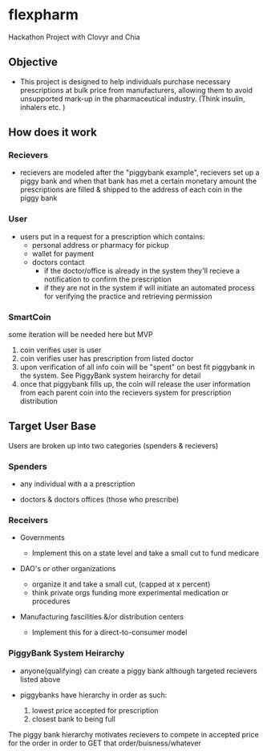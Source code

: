 # flexpharm
Hackathon Project with Clovyr and Chia


## Objective

- This project is designed to help individuals purchase necessary prescriptions at bulk price from manufacturers, allowing them to avoid unsupported mark-up in the pharmaceutical industry. (Think insulin, inhalers etc. )

## How does it work

### Recievers

- recievers are modeled after the "piggybank example", recievers set up a piggy bank and when that bank has met a certain monetary amount the prescriptions are filled & shipped to the address of each coin in the piggy bank

### User
- users put in a request for a prescription which contains:
    - personal address or pharmacy for pickup
    - wallet for payment
    - doctors contact
        - if the doctor/office is already in the system they'll recieve a notification to confirm the prescription
        - if they are not in the system if will initiate an automated process for verifying the practice and retrieving permission

### SmartCoin

   some iteration will be needed here but MVP 

   1. coin verifies user is user 
   2. coin verifies user has prescription from listed doctor
   3. upon verification of all info coin will be "spent" on best fit piggybank in the system. See PiggyBank system heirarchy for detail 
   4. once that piggybank fills up, the coin will release the user information from each parent coin into the recievers system for prescription distribution

## Target User Base

 Users are broken up into two categories (spenders & recievers)

### Spenders 
   - any individual with a a prescription

   - doctors & doctors offices (those who prescribe)

### Receivers

   - Governments 
        - Implement this on a state level and take a small cut to fund medicare

   - DAO's or other organizations 
        - organize it and take a small cut, (capped at x percent)
        - think private orgs funding more experimental medication or procedures 

   - Manufacturing fascilities &/or distribution centers
        - Implement this for a direct-to-consumer model

### PiggyBank System Heirarchy

   - anyone(qualifying) can create a piggy bank although targeted recievers listed above 
    
   - piggybanks have hierarchy in order as such:
        1. lowest price accepted for prescription
        2. closest bank to being full 

   The piggy bank hierarchy motivates recievers to compete in accepted price for the order in order to GET that order/buisness/whatever
